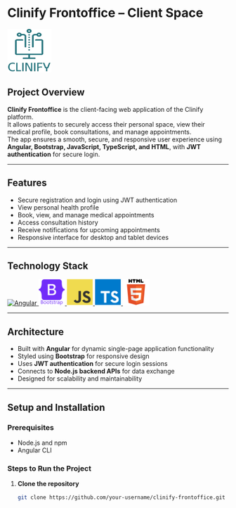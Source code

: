 # Clinify Frontoffice – Client Space  

<img src="public/assets/images/clinify.jpeg" alt="Clinify Logo" width="100" height="100">

## Project Overview
**Clinify Frontoffice** is the client-facing web application of the Clinify platform.  
It allows patients to securely access their personal space, view their medical profile, book consultations, and manage appointments.  
The app ensures a smooth, secure, and responsive user experience using **Angular, Bootstrap, JavaScript, TypeScript, and HTML**, with **JWT authentication** for secure login.

---

## Features 
- Secure registration and login using JWT authentication  
- View personal health profile  
- Book, view, and manage medical appointments  
- Access consultation history  
- Receive notifications for upcoming appointments  
- Responsive interface for desktop and tablet devices  

---

## Technology Stack 
<p align="left">
  <a href="https://angular.io/" target="_blank"> <img src="https://angular.io/assets/images/logos/angular/angular.svg" alt="Angular" width="60" height="60"/> </a>
  <a href="https://getbootstrap.com/" target="_blank"> <img src="https://raw.githubusercontent.com/devicons/devicon/master/icons/bootstrap/bootstrap-plain-wordmark.svg" alt="Bootstrap" width="60" height="60"/> </a>
  <a href="https://www.javascript.com/" target="_blank"> <img src="https://raw.githubusercontent.com/devicons/devicon/master/icons/javascript/javascript-original.svg" alt="JavaScript" width="60" height="60"/> </a>
  <a href="https://www.typescriptlang.org/" target="_blank"> <img src="https://raw.githubusercontent.com/devicons/devicon/master/icons/typescript/typescript-original.svg" alt="TypeScript" width="60" height="60"/> </a>
  <a href="https://www.w3.org/html/" target="_blank"> <img src="https://raw.githubusercontent.com/devicons/devicon/master/icons/html5/html5-original-wordmark.svg" alt="HTML5" width="60" height="60"/> </a>
</p>

---

## Architecture 
- Built with **Angular** for dynamic single-page application functionality  
- Styled using **Bootstrap** for responsive design  
- Uses **JWT authentication** for secure login sessions  
- Connects to **Node.js backend APIs** for data exchange  
- Designed for scalability and maintainability  

---

## Setup and Installation 

### Prerequisites
- Node.js and npm  
- Angular CLI  

### Steps to Run the Project
1. **Clone the repository**  
   ```bash
   git clone https://github.com/your-username/clinify-frontoffice.git
